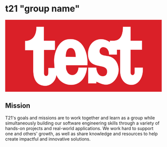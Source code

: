 # t21 "group name"
![group image](https://github.com/HunterECSU/TestDirectory/blob/main/images/783px-Test-Logo.svg.png)
## Mission
T21's goals and missions are to work together and learn as a group while simultaneously building our software engineering skills through a variety of hands-on projects and real-world applications. We work hard to support one and others' growth, as well as share knowledge and resources to help create impactful and innovative solutions.
